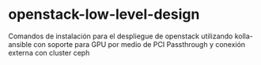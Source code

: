 # openstack-low-level-design

Comandos de instalación para el despliegue de openstack utilizando kolla-ansible con soporte para GPU por medio de PCI Passthrough y conexión externa con cluster ceph
